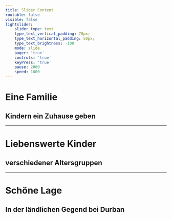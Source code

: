 ```yaml
---
title: Slider Content
routable: false
visible: false
lightslider:
    slider_type: text
    type_text_vertical_padding: 70px;
    type_text_horizontal_padding: 50px;
    type_text_brightness: -100
    mode: slide
    pager: 'true'
    controls: 'true'
    keyPress: 'true'
    pause: 2000
    speed: 1000
---
```


# Eine Familie
## Kindern ein Zuhause geben
___
# Liebenswerte Kinder
## verschiedener Altersgruppen
___
# Schöne Lage
## In der ländlichen Gegend bei Durban
